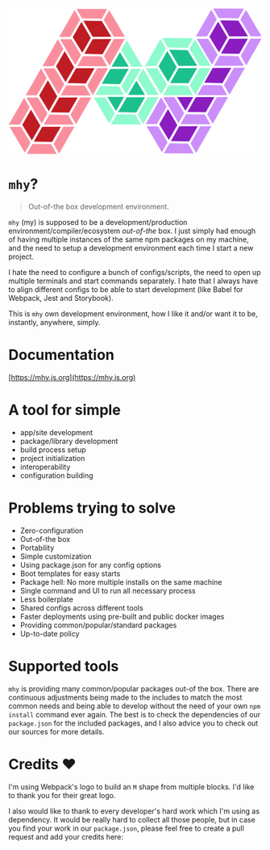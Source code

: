 ![](docs/.gitbook/assets/logo.png)

# `mhy`?

> Out-of-the box development environment.

`mhy` \(my\) is supposed to be a development/production environment/compiler/ecosystem _out-of-the_ box. I just simply had enough of having multiple instances of the same npm packages on my machine, and the need to setup a development environment each time I start a new project.

I hate the need to configure a bunch of configs/scripts, the need to open up multiple terminals and start commands separately. I hate that I always have to align different configs to be able to start development \(like Babel for Webpack, Jest and Storybook\).

This is `mhy` own development environment, how I like it and/or want it to be, instantly, anywhere, simply.

# Documentation
[https://mhy.js.org](https://mhy.js.org)

# A tool for simple

* app/site development
* package/library development
* build process setup
* project initialization
* interoperability
* configuration building

# Problems trying to solve

* Zero-configuration
* Out-of-the box
* Portability
* Simple customization
* Using package.json for any config options
* Boot templates for easy starts
* Package hell: No more multiple installs on the same machine
* Single command and UI to run all necessary process
* Less boilerplate
* Shared configs across different tools
* Faster deployments using pre-built and public docker images
* Providing common/popular/standard packages
* Up-to-date policy

# Supported tools

`mhy` is providing many common/popular packages out-of the box. There are continuous adjustments being made to the includes to match the most common needs and being able to develop without the need of your own `npm install` command ever again. The best is to check the dependencies of our `package.json` for the included packages, and I also advice you to check out our sources for more details.

# Credits ❤

I'm using Webpack's logo to build an `M` shape from multiple blocks. I'd like to thank you for their great logo.

I also would like to thank to every developer's hard work which I'm using as dependency. It would be really hard to collect all those people, but in case you find your work in our `package.json`, please feel free to create a pull request and add your credits here: